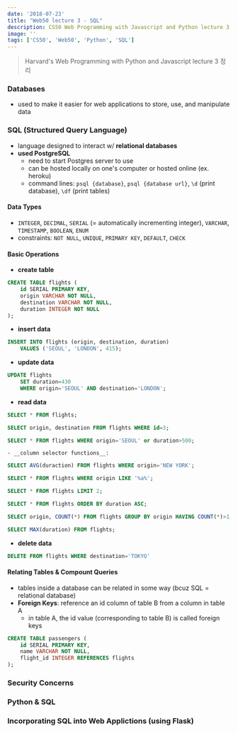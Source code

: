 ```yaml
---
date: '2018-07-23'
title: "Web50 lecture 3 - SQL"
description: CS50 Web Programming with Javascript and Python lecture 3 정리
image: ''
tags: ['CS50', 'Web50', 'Python', 'SQL']
---
```

> Harvard's Web Programming with Python and Javascript lecture 3 정리

### Databases
- used to make it easier for web applications to store, use, and manipulate data

### SQL (Structured Query Language)
- language designed to interact w/ __relational databases__ 
- __used PostgreSQL__
    - need to start Postgres server to use
    - can be hosted locally on one's computer or hosted online (ex. heroku)
    - command lines: `psql {database}`, `psql {database url}`, `\d` (print database), `\df` (print tables)

#### Data Types
- `INTEGER`, `DECIMAL`, `SERIAL` (= automatically incrementing integer), `VARCHAR`, `TIMESTAMP`, `BOOLEAN`, `ENUM`
- constraints: `NOT NULL`, `UNIQUE`, `PRIMARY KEY`, `DEFAULT`, `CHECK`

#### Basic Operations
- __create table__
```sql
CREATE TABLE flights (
    id SERIAL PRIMARY KEY,
    origin VARCHAR NOT NULL,
    destination VARCHAR NOT NULL,
    duration INTEGER NOT NULL
);
```
- __insert data__
```sql
INSERT INTO flights (origin, destination, duration)
    VALUES ('SEOUL', 'LONDON', 415);
```
- __update data__
```sql
UPDATE flights
    SET duration=430
    WHERE origin='SEOUL' AND destination='LONDON';
```
- __read data__
```sql
SELECT * FROM flights;
```
```sql
SELECT origin, destination FROM flights WHERE id=3;
```
```sql
SELECT * FROM flights WHERE origin='SEOUL' or duration>500;
```
    - __column selector functions__:
```sql
SELECT AVG(duraction) FROM flights WHERE origin='NEW YORK';
```
```sql
SELECT * FROM flights WHERE origin LIKE '%a%';
```
```sql
SELECT * FROM flights LIMIT 2;
```
```sql
SELECT * FROM flights ORDER BY duration ASC;
```
```sql
SELECT origin, COUNT(*) FROM flights GROUP BY origin HAVING COUNT(*)>1;
```
```sql
SELECT MAX(duration) FROM flights;
```
- __delete data__
```sql
DELETE FROM flights WHERE destination='TOKYO'
```

#### Relating Tables & Compount Queries
- tables inside a database can be related in some way (bcuz SQL = relational database)
- __Foreign Keys__: reference an id column of table B from a column in table A
    - in table A, the id value (corresponding to table B) is called foreign keys
```sql
CREATE TABLE passengers (
    id SERIAL PRIMARY KEY,
    name VARCHAR NOT NULL,
    flight_id INTEGER REFERENCES flights
);
```

### Security Concerns

### Python & SQL

### Incorporating SQL into Web Applictions (using Flask)